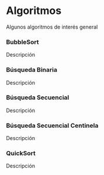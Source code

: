 <!--
SPDX-FileCopyrightText: 2024 Pablo Portas López <pablo.portas@udc.es>

SPDX-License-Identifier: CC-BY-NC-4.0
-->

<web-summary rel="tldr"/>
<secondary-label ref="wip"/>

# Algoritmos

<tldr id="tldr">Algunos algoritmos de interés general</tldr>

###  BubbleSort

Descripción

<code-block lang="c" src="./Extras/Algoritmos/BubbleSort.c" collapsible="true" collapsed-title="Mostrar código"></code-block>

### Búsqueda Binaria

Descripción

<code-block lang="c" src="./Extras/Algoritmos/BusquedaBinaria.c" collapsible="true" collapsed-title="Mostrar código"></code-block>

### Búsqueda Secuencial

Descripción

<code-block lang="c" src="./Extras/Algoritmos/BusquedaSecuencial.c" collapsible="true" collapsed-title="Mostrar código"></code-block>

### Búsqueda Secuencial Centinela

Descripción

<code-block lang="c" src="./Extras/Algoritmos/BusquedaSecuencialCentinela.c" collapsible="true" collapsed-title="Mostrar código"></code-block>

### QuickSort

Descripción

<code-block lang="c" src="./Extras/Algoritmos/QuickSort.c" collapsible="true" collapsed-title="Mostrar código"></code-block>

